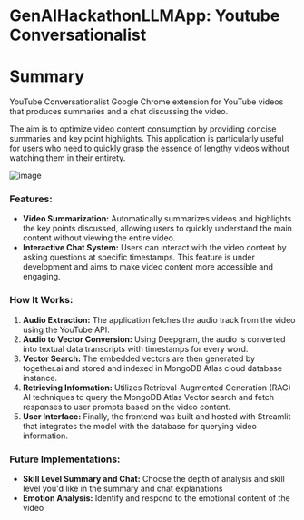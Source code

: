 # GenAIHackathonLLMApp: Youtube Conversationalist

# Summary
YouTube Conversationalist Google Chrome extension for YouTube videos that produces summaries and a chat discussing the video.

The aim is to optimize video content consumption by providing concise summaries and key point highlights. This application is particularly useful for users who need to quickly grasp the essence of lengthy videos without watching them in their entirety.


![image](https://github.com/asanjay123/GenAIHackathonLLMApp/assets/90867690/baad2ba2-8b29-48e7-b41e-d9793892907a)


### Features:
- **Video Summarization:** Automatically summarizes videos and highlights the key points discussed, allowing users to quickly understand the main content without viewing the entire video.
- **Interactive Chat System:** Users can interact with the video content by asking questions at specific timestamps. This feature is under development and aims to make video content more accessible and engaging.

### How It Works:
1. **Audio Extraction:** The application fetches the audio track from the video using the YouTube API.
2. **Audio to Vector Conversion:** Using Deepgram, the audio is converted into textual data transcripts with timestamps for every word.
3. **Vector Search:** The embedded vectors are then generated by together.ai and stored and indexed in MongoDB Atlas cloud database instance. 
4. **Retrieving Information:** Utilizes Retrieval-Augmented Generation (RAG) AI techniques to query the MongoDB Atlas Vector search and fetch responses to user prompts based on the video content.
5. **User Interface:** Finally, the frontend was built and hosted with Streamlit that integrates the model with the database for querying video information.

### Future Implementations:
- **Skill Level Summary and Chat:** Choose the depth of analysis and skill level you'd like in the summary and chat explanations
- **Emotion Analysis:** Identify and respond to the emotional content of the video
